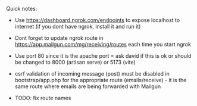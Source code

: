 Quick notes:

- Use https://dashboard.ngrok.com/endpoints to expose localhost to internet (if you dont have ngrok, install it and run it)
- Dont forget to update ngrok route in https://app.mailgun.com/mg/receiving/routes each time you start ngrok
- Use port 80 since it is the apache port = ask david if this is ok or should be changed to 8000 (artisan serve) or 5173 (vite)
- csrf validation of incoming message (post) must be disabled in bootstrap/app.php for the appropriate route (emails/receive) - it is the same route where emails are being forwarded with Mailgun

- TODO: fix route names
